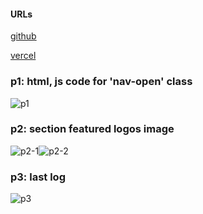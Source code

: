 #### URLs

[github](https://github.com/silver0416/1102-1A-web-408631538)

[vercel](https://1102-1-a-web-408631538.vercel.app)


### p1: html, js code for 'nav-open' class


![p1](https://dl.bap5.cc/網頁程式設計/w14/1.png)

### p2: section featured logos image

![p2-1](https://dl.bap5.cc/網頁程式設計/w14/2-1.png)![p2-2](https://dl.bap5.cc/網頁程式設計/w14/2-2.png)

### p3: last log

![p3](https://dl.bap5.cc/網頁程式設計/w14/3.png)
